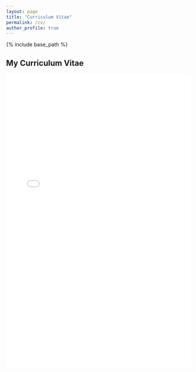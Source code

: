```yaml
---
layout: page
title: "Curriculum Vitae"
permalink: /cv/
author_profile: true
---
```


{% include base_path %}

<h2>My Curriculum Vitae</h2>
<iframe src="{{ site.baseurl }}/assets/pdf/CV_KennethNg.pdf" width="100%" height="800px" frameborder="0">
  This browser does not support embedded PDFs. You can <a href="{{ site.baseurl }}/assets/pdf/CV_KennethNg.pdf">download the CV here</a>.
</iframe>

